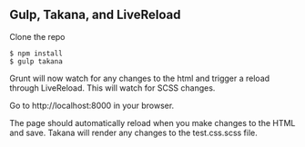 ## Gulp, Takana, and LiveReload
Clone the repo

```
$ npm install
$ gulp takana
```
Grunt will now watch for any changes to the html and trigger a reload through
LiveReload. This will watch for SCSS changes.

Go to http://localhost:8000 in your browser.

The page should automatically reload when you make changes to the HTML and save.
Takana will render any changes to the test.css.scss file.
